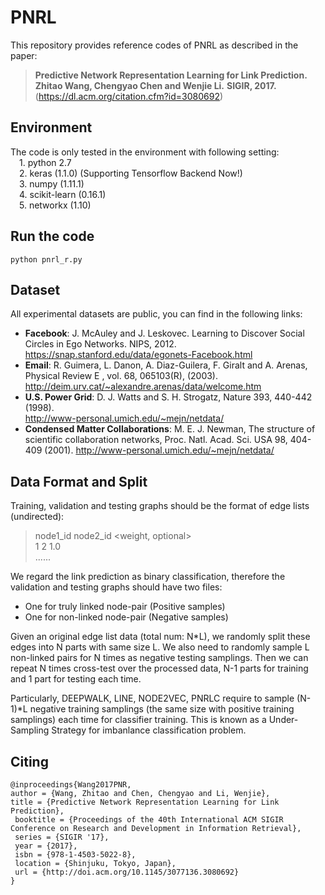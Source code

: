 # PNRL
This repository provides reference codes of PNRL as described in the paper:

>**Predictive Network Representation Learning for Link Prediction.**
>**Zhitao Wang, Chengyao Chen and Wenjie Li.**
>**SIGIR, 2017.**  (https://dl.acm.org/citation.cfm?id=3080692)

## Environment
The code is only tested in the environment with following setting:  
&emsp;1. python 2.7  
&emsp;2. keras (1.1.0) (Supporting Tensorflow Backend Now!)  
&emsp;3. numpy (1.11.1)  
&emsp;4. scikit-learn (0.16.1)  
&emsp;5. networkx (1.10)  

## Run the code
    python pnrl_r.py

## Dataset
All experimental datasets are public, you can find in the following links:
* **Facebook**: J. McAuley and J. Leskovec. Learning to Discover Social Circles in Ego Networks. NIPS, 2012. https://snap.stanford.edu/data/egonets-Facebook.html
* **Email**: R. Guimera, L. Danon, A. Diaz-Guilera, F. Giralt and A. Arenas, Physical Review E , vol. 68, 065103(R), (2003). http://deim.urv.cat/~alexandre.arenas/data/welcome.htm
* **U.S. Power Grid**: D. J. Watts and S. H. Strogatz, Nature 393, 440-442 (1998).      
http://www-personal.umich.edu/~mejn/netdata/
* **Condensed Matter Collaborations**: M. E. J. Newman, The structure of scientific collaboration networks, Proc. Natl. Acad. Sci. USA 98, 404-409 (2001). http://www-personal.umich.edu/~mejn/netdata/

## Data Format and Split
Training, validation and testing graphs should be the format of edge lists (undirected):
>node1_id node2_id <weight, optional>     
>1 2 1.0        
>......

We regard the link prediction as binary classification, therefore the validation and testing graphs should have two files:
* One for truly linked node-pair (Positive samples)
* One for non-linked node-pair (Negative samples)

Given an original edge list data (total num: N\*L), we randomly split these edges into N parts with same size L. We also need to randomly sample L non-linked pairs for N times as negative testing samplings. Then we can repeat N times cross-test over the processed data, N-1 parts for training and 1 part for testing each time. 

Particularly, DEEPWALK, LINE, NODE2VEC, PNRLC require to sample (N-1)\*L negative training samplings (the same size with positive training samplings) each time for classifier training. This is known as a Under-Sampling Strategy for imbanlance classification problem.


## Citing
    @inproceedings{Wang2017PNR,
    author = {Wang, Zhitao and Chen, Chengyao and Li, Wenjie},
    title = {Predictive Network Representation Learning for Link Prediction},
     booktitle = {Proceedings of the 40th International ACM SIGIR Conference on Research and Development in Information Retrieval},
     series = {SIGIR '17},
     year = {2017},
     isbn = {978-1-4503-5022-8},
     location = {Shinjuku, Tokyo, Japan},
     url = {http://doi.acm.org/10.1145/3077136.3080692}
    } 

  
